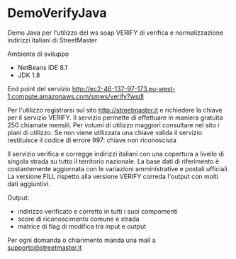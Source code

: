 # DemoVerifyJava
Demo Java per l'utilizzo del ws soap VERIFY di verifica e normalizzazione indirizzi italiani di StreetMaster

Ambiente di sviluppo
  - NetBeans IDE 8.1
  - JDK 1.8

End point del servizio 
     http://ec2-46-137-97-173.eu-west-1.compute.amazonaws.com/smws/verify?wsdl

Per l'utilizzo registrarsi sul sito http://streetmaster.it e richiedere la chiave per il servizio VERIFY.
Il servizio permette di effettuare in maniera gratuita 250 chiamate mensili. 
Per volumi di utilizzo maggiori consultare nel sito i piani di utilizzo.
Se non viene utilizzata una chiave valida il servizio restituisce il codice di errore 997: chiave non riconosciuta

Il servizio verifica e corregge indirizzi italiani con una copertura a livello di singola strada su tutto il territorio nazionale.
La base dati di riferimento è costantemente aggiornata con le variazioni amministrative e postali ufficiali.
La versione FILL rispetto alla versione VERIFY correda l'output con molti dati aggiuntivi.
  
Output:
  - indirizzo verificato e corretto in tutti i suoi compomenti
  - score di riconoscimento comune e strada
  - matrice di flag di modifica tra input e output

Per ogni domanda o chiarimento manda una mail a supporto@streetmaster.it
